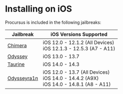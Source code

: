 # Installing on iOS

Procursus is included in the following jailbreaks:

| Jailbreak | iOS Versions Supported |
|-----------|------------------------|
| [Chimera](https://chimera.coolstar.org/) | iOS 12.0 - 12.1.2 (All Devices) <br> iOS 12.1.3 - 12.5.3 (A7 - A11)|
| [Odyssey](https://theodyssey.dev/) | iOS 13.0 - 13.7 |
| [Taurine](https://taurine.app/) | iOS 14.0 - 14.3 |
| [Odysseyra1n](https://ios.cfw.guide/installing-odysseyra1n) | iOS 12.0 - 13.7 (All Devices) <br> iOS 14.0 - 14.4.2 (A9X) <br> iOS 14.0 - 14.8.1 (A8 - A11) |
